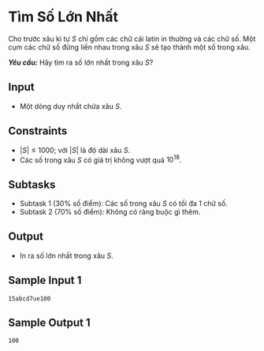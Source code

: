 # Tìm Số Lớn Nhất

Cho trước xâu kí tự $S$ chỉ gồm các chữ cái latin in thường và các chữ số. Một cụm các chữ số đứng liền nhau trong xâu $S$ sẽ tạo thành một số trong xâu.

***Yêu cầu:*** Hãy tìm ra số lớn nhất trong xâu $S?$

## Input

- Một dòng duy nhất chứa xâu $S$.

## Constraints

- $|S| \le 1000;$ với $|S|$ là độ dài xâu $S$.
- Các số trong xâu $S$ có giá trị không vượt quá $10^{18}$.

## Subtasks

- Subtask $1$ ($30\%$ số điểm): Các số trong xâu $S$ có tối đa $1$ chữ số.
- Subtask $2$ ($70\%$ số điểm): Không có ràng buộc gì thêm.

## Output

- In ra số lớn nhất trong xâu $S$.

## Sample Input 1

```
15abcd7ue100
```

## Sample Output 1

```
100
```


